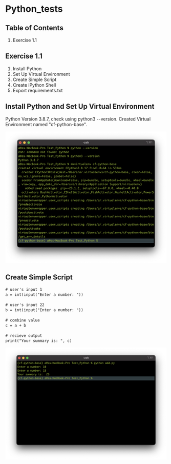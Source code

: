 # Python_tests

## Table of Contents

1. Exercise 1.1

## Exercise 1.1

1. Install Python
2. Set Up Virtual Environment
3. Create Simple Script
4. Create iPython Shell
5. Export requirements.txt

 ## Install Python and Set Up Virtual Environment

 Python Version 3.8.7, check using python3 --version. Created Virtual Environment named "cf-python-base".

 ![step1](https://github.com/nick-vns/python_tests/blob/main/Exercise%201.1/step%201.png)

 ## Create Simple Script 
``` 
# user's input 1
a = int(input("Enter a number: "))

# user's input 22
b = int(input("Enter a number: "))

# combine value
c = a + b

# recieve output
print("Your summary is: ", c)
```
![step2](https://github.com/nick-vns/python_tests/blob/main/Exercise%201.1/step%202.png)
 
 

